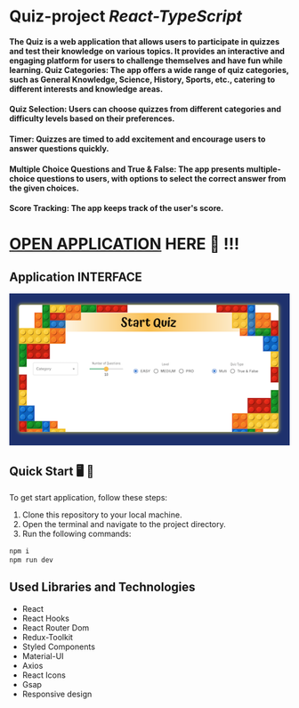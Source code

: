 # Quiz-project _React-TypeScript_

#### The Quiz is a web application that allows users to participate in quizzes and test their knowledge on various topics. It provides an interactive and engaging platform for users to challenge themselves and have fun while learning. Quiz Categories: The app offers a wide range of quiz categories, such as General Knowledge, Science, History, Sports, etc., catering to different interests and knowledge areas.

#### Quiz Selection: Users can choose quizzes from different categories and difficulty levels based on their preferences.

#### Timer: Quizzes are timed to add excitement and encourage users to answer questions quickly.

#### Multiple Choice Questions and True & False: The app presents multiple-choice questions to users, with options to select the correct answer from the given choices.

#### Score Tracking: The app keeps track of the user's score.

# [OPEN APPLICATION](https://maxoverking.github.io/Quiz-project/) HERE :eyes: !!!

## Application INTERFACE

![Application interface Register Page](./public/Page.png)

## Quick Start 🖥️ 🚀

To get start application, follow these steps:

1. Clone this repository to your local machine.
2. Open the terminal and navigate to the project directory.
3. Run the following commands:

```
npm i
npm run dev
```

## Used Libraries and Technologies

- React
- React Hooks
- React Router Dom
- Redux-Toolkit
- Styled Components
- Material-UI
- Axios
- React Icons
- Gsap
- Responsive design
